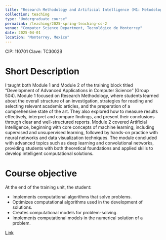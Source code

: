 ```yaml
---
title: "Research Methodology and Artificial Intelligence (M1: Metodología de investigación y M2 Inteligencia artificial)"
collection: teaching
type: "Undergraduate course"
permalink: /teaching/2025-spring-teaching-cs-2
venue: "Computer Science Department, Tecnológico de Monterrey"
date: 2025-04-01
location: "Monterrey, Mexico"
---
```


CIP: 110701
Clave: TC3002B

# Short Description

I taught both Module 1 and Module 2 of the training block titled “Development of Advanced Applications in Computer Science” (Group 504). Module 1 focused on Research Methodology, where students learned about the overall structure of an investigation, strategies for reading and selecting relevant academic articles, and the preparation of a comprehensive state of the art. They also explored how to measure results effectively, interpret and compare findings, and present their conclusions through clear and well-structured reports. Module 2 covered Artificial Intelligence, beginning with core concepts of machine learning, including supervised and unsupervised learning, followed by hands-on practice with neural networks and data visualization techniques. The module concluded with advanced topics such as deep learning and convolutional networks, providing students with both theoretical foundations and applied skills to develop intelligent computational solutions.

# Course objective
At the end of the training unit, the student:

- Implements computational algorithms that solve problems.
- Optimizes computational algorithms used in the development of solutions.
- Creates computational models for problem-solving.
- Implements computational models in the numerical solution of a problem.



[Link](https://samp.itesm.mx/Materias/VistaPreliminarMateria?clave=TC3002B&lang=EN#)
